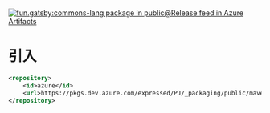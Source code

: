 
#
[![fun.gatsby:commons-lang package in public@Release feed in Azure Artifacts](https://feeds.dev.azure.com/expressed/18c3bc69-f653-4776-b17f-d7cea24c5d6a/_apis/public/Packaging/Feeds/public@Release/Packages/571960af-198f-4aeb-85eb-8a9bb502e624/Badge)](https://dev.azure.com/expressed/PJ/_artifacts/feed/public@Release/maven/fun.gatsby%2Fcommons-lang/1.0.2)

# 引入
```xml
<repository>
    <id>azure</id>
    <url>https://pkgs.dev.azure.com/expressed/PJ/_packaging/public/maven/v1</url>
</repository>
```
